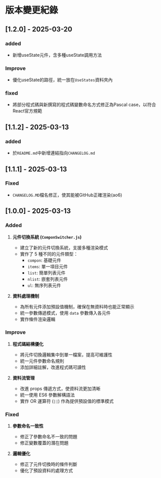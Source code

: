# 版本變更紀錄

## [1.2.0] - 2025-03-20
### added
   - 新增useState元件，含多種useState調用方法

### Improve
   - 優化useState的路徑，統一放在`UseStates`資料夾內

### fixed
   - 將部分程式碼與新撰寫的程式碼變數命名方式修正為Pascal case，以符合React官方規範

## [1.1.2] - 2025-03-13
### added
   - 於`README.md`中新增連結指向`CHANGELOG.md`


## [1.1.1] - 2025-03-13
### Fixed
   - `CHANGELOG.MD`檔名修正，使其能被GitHub正確渲染(ao6)


## [1.0.0] - 2025-03-13

### Added

1. **元件切換系統 (`ComponSwitcher.js`)**
   - 建立了新的元件切換系統，支援多種渲染模式
   - 實作了 5 種不同的元件類型：
     - `compon`: 基礎元件
     - `items`: 單一項目元件
     - `list`: 簡單列表元件
     - `nlist`: 嵌套列表元件
     - `ul`: 無序列表元件

2. **資料處理機制**
   - 為所有元件添加預設值機制，確保在無資料時也能正常顯示
   - 統一參數傳遞模式，使用 `data` 參數傳入各元件
   - 實作條件渲染邏輯

### Improve

1. **程式碼結構優化**
   - 將元件切換邏輯集中到單一檔案，提高可維護性
   - 統一元件參數命名規則
   - 添加詳細註解，改進程式碼可讀性

2. **資料流管理**
   - 改進 props 傳遞方式，使資料流更加清晰
   - 統一使用 ES6 參數解構語法
   - 實作 OR 運算符 (`||`) 作為提供預設值的標準模式

### Fixed

1. **參數命名一致性**
   - 修正了參數命名不一致的問題
   - 修正變數覆蓋的潛在問題

2. **邏輯優化**
   - 修正了元件切換時的條件判斷
   - 優化了預設資料的處理方式

